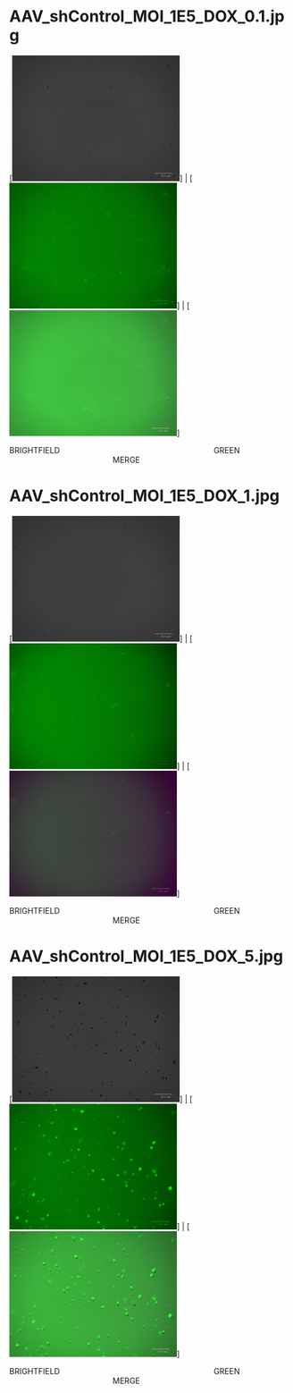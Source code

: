 # AAV_shControl_MOI_1E5_DOX_0.1.jpg

[<img src='BRIGHTFIELD/AAV_shControl_MOI_1E5_DOX_0.1.jpg' width='300' />] | [<img src='GREEN/AAV_shControl_MOI_1E5_DOX_0.1.jpg' width='300' />] | [<img src='MERGE/AAV_shControl_MOI_1E5_DOX_0.1.jpg' width='300' />]

BRIGHTFIELD&nbsp;&nbsp;&nbsp;&nbsp;&nbsp;&nbsp;&nbsp;&nbsp;&nbsp;&nbsp;&nbsp;&nbsp;&nbsp;&nbsp;&nbsp;&nbsp;&nbsp;&nbsp;&nbsp;&nbsp;&nbsp;&nbsp;&nbsp;&nbsp;&nbsp;&nbsp;&nbsp;&nbsp;&nbsp;&nbsp;&nbsp;&nbsp;&nbsp;&nbsp;&nbsp;&nbsp;&nbsp;&nbsp;&nbsp;&nbsp;&nbsp;&nbsp;&nbsp;&nbsp;&nbsp;&nbsp;&nbsp;&nbsp;&nbsp;&nbsp;&nbsp;&nbsp;&nbsp;&nbsp;&nbsp;&nbsp;&nbsp;&nbsp;&nbsp;&nbsp;&nbsp;&nbsp;&nbsp;&nbsp;&nbsp;&nbsp;&nbsp;&nbsp;&nbsp;&nbsp;GREEN&nbsp;&nbsp;&nbsp;&nbsp;&nbsp;&nbsp;&nbsp;&nbsp;&nbsp;&nbsp;&nbsp;&nbsp;&nbsp;&nbsp;&nbsp;&nbsp;&nbsp;&nbsp;&nbsp;&nbsp;&nbsp;&nbsp;&nbsp;&nbsp;&nbsp;&nbsp;&nbsp;&nbsp;&nbsp;&nbsp;&nbsp;&nbsp;&nbsp;&nbsp;&nbsp;&nbsp;&nbsp;&nbsp;&nbsp;&nbsp;&nbsp;&nbsp;&nbsp;&nbsp;&nbsp;&nbsp;&nbsp;&nbsp;&nbsp;&nbsp;&nbsp;&nbsp;&nbsp;&nbsp;&nbsp;&nbsp;&nbsp;&nbsp;&nbsp;&nbsp;&nbsp;&nbsp;&nbsp;&nbsp;&nbsp;&nbsp;&nbsp;&nbsp;&nbsp;&nbsp;MERGE

# AAV_shControl_MOI_1E5_DOX_1.jpg

[<img src='BRIGHTFIELD/AAV_shControl_MOI_1E5_DOX_1.jpg' width='300' />] | [<img src='GREEN/AAV_shControl_MOI_1E5_DOX_1.jpg' width='300' />] | [<img src='MERGE/AAV_shControl_MOI_1E5_DOX_1.jpg' width='300' />]

BRIGHTFIELD&nbsp;&nbsp;&nbsp;&nbsp;&nbsp;&nbsp;&nbsp;&nbsp;&nbsp;&nbsp;&nbsp;&nbsp;&nbsp;&nbsp;&nbsp;&nbsp;&nbsp;&nbsp;&nbsp;&nbsp;&nbsp;&nbsp;&nbsp;&nbsp;&nbsp;&nbsp;&nbsp;&nbsp;&nbsp;&nbsp;&nbsp;&nbsp;&nbsp;&nbsp;&nbsp;&nbsp;&nbsp;&nbsp;&nbsp;&nbsp;&nbsp;&nbsp;&nbsp;&nbsp;&nbsp;&nbsp;&nbsp;&nbsp;&nbsp;&nbsp;&nbsp;&nbsp;&nbsp;&nbsp;&nbsp;&nbsp;&nbsp;&nbsp;&nbsp;&nbsp;&nbsp;&nbsp;&nbsp;&nbsp;&nbsp;&nbsp;&nbsp;&nbsp;&nbsp;&nbsp;GREEN&nbsp;&nbsp;&nbsp;&nbsp;&nbsp;&nbsp;&nbsp;&nbsp;&nbsp;&nbsp;&nbsp;&nbsp;&nbsp;&nbsp;&nbsp;&nbsp;&nbsp;&nbsp;&nbsp;&nbsp;&nbsp;&nbsp;&nbsp;&nbsp;&nbsp;&nbsp;&nbsp;&nbsp;&nbsp;&nbsp;&nbsp;&nbsp;&nbsp;&nbsp;&nbsp;&nbsp;&nbsp;&nbsp;&nbsp;&nbsp;&nbsp;&nbsp;&nbsp;&nbsp;&nbsp;&nbsp;&nbsp;&nbsp;&nbsp;&nbsp;&nbsp;&nbsp;&nbsp;&nbsp;&nbsp;&nbsp;&nbsp;&nbsp;&nbsp;&nbsp;&nbsp;&nbsp;&nbsp;&nbsp;&nbsp;&nbsp;&nbsp;&nbsp;&nbsp;&nbsp;MERGE

# AAV_shControl_MOI_1E5_DOX_5.jpg

[<img src='BRIGHTFIELD/AAV_shControl_MOI_1E5_DOX_5.jpg' width='300' />] | [<img src='GREEN/AAV_shControl_MOI_1E5_DOX_5.jpg' width='300' />] | [<img src='MERGE/AAV_shControl_MOI_1E5_DOX_5.jpg' width='300' />]

BRIGHTFIELD&nbsp;&nbsp;&nbsp;&nbsp;&nbsp;&nbsp;&nbsp;&nbsp;&nbsp;&nbsp;&nbsp;&nbsp;&nbsp;&nbsp;&nbsp;&nbsp;&nbsp;&nbsp;&nbsp;&nbsp;&nbsp;&nbsp;&nbsp;&nbsp;&nbsp;&nbsp;&nbsp;&nbsp;&nbsp;&nbsp;&nbsp;&nbsp;&nbsp;&nbsp;&nbsp;&nbsp;&nbsp;&nbsp;&nbsp;&nbsp;&nbsp;&nbsp;&nbsp;&nbsp;&nbsp;&nbsp;&nbsp;&nbsp;&nbsp;&nbsp;&nbsp;&nbsp;&nbsp;&nbsp;&nbsp;&nbsp;&nbsp;&nbsp;&nbsp;&nbsp;&nbsp;&nbsp;&nbsp;&nbsp;&nbsp;&nbsp;&nbsp;&nbsp;&nbsp;&nbsp;GREEN&nbsp;&nbsp;&nbsp;&nbsp;&nbsp;&nbsp;&nbsp;&nbsp;&nbsp;&nbsp;&nbsp;&nbsp;&nbsp;&nbsp;&nbsp;&nbsp;&nbsp;&nbsp;&nbsp;&nbsp;&nbsp;&nbsp;&nbsp;&nbsp;&nbsp;&nbsp;&nbsp;&nbsp;&nbsp;&nbsp;&nbsp;&nbsp;&nbsp;&nbsp;&nbsp;&nbsp;&nbsp;&nbsp;&nbsp;&nbsp;&nbsp;&nbsp;&nbsp;&nbsp;&nbsp;&nbsp;&nbsp;&nbsp;&nbsp;&nbsp;&nbsp;&nbsp;&nbsp;&nbsp;&nbsp;&nbsp;&nbsp;&nbsp;&nbsp;&nbsp;&nbsp;&nbsp;&nbsp;&nbsp;&nbsp;&nbsp;&nbsp;&nbsp;&nbsp;&nbsp;MERGE

